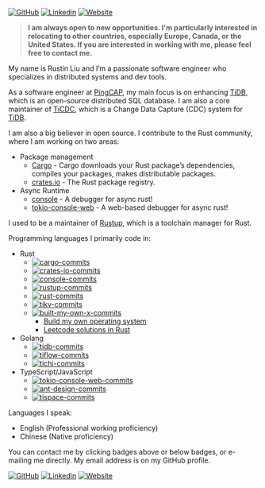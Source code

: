 [![GitHub][github-badge]][github] [![Linkedin][linkedin-badge]][linkedin] [![Website][website-badge]][website]
> **I am always open to new opportunities. I'm particularly interested in relocating to other countries, especially Europe, Canada, or the United States. If you are interested in working with me, please feel free to contact me.**

My name is Rustin Liu and I’m a passionate software engineer who specializes in distributed systems and dev tools.

As a software engineer at [PingCAP], my main focus is on enhancing [TiDB], which is an open-source distributed SQL database. I am also a core maintainer of [TiCDC], which is a Change Data Capture (CDC) system for [TiDB].

I am also a big believer in open source. I contribute to the Rust community, where I am working on two areas:

- Package management
  - [Cargo] - Cargo downloads your Rust package’s dependencies, compiles your packages, makes distributable packages.
  - [crates.io](https://github.com/rust-lang/crates.io) - The Rust package registry.
- Async Runtime
  - [console] - A debugger for async rust!
  - [tokio-console-web] - A web-based debugger for async rust!

I used to be a maintainer of [Rustup], which is a toolchain manager for Rust.

Programming languages I primarily code in:

- Rust
  - [![cargo-commits][cargo-commits]](<https://github.com/rust-lang/cargo/commits?author=Rustin170506>)
  - [![crates-io-commits][crates-io-commits]](<https://github.com/rust-lang/crates.io/commits?author=Rustin170506>)
  - [![console-commits][console-commits]](<https://github.com/tokio-rs/console/commits?author=Rustin170506>)
  - [![rustup-commits][rustup-commits]](https://github.com/rust-lang/rustup/commits?author=Rustin170506)
  - [![rust-commits][rust-commits]](https://github.com/rust-lang/rust/commits?author=Rustin170506)
  - [![tikv-commits][tikv-commits]](https://github.com/tikv/tikv/commits?author=Rustin170506)
  - [![built-my-own-x-commits][built-my-own-x-commits]](https://github.com/Rustin170506/build-my-own-x/commits?author=Rustin170506)
    - [Build my own operating system]
    - [Leetcode solutions in Rust]
- Golang
  - [![tidb-commits][tidb-commits]](https://github.com/pingcap/tidb/commits?author=Rustin170506)
  - [![tiflow-commits][tiflow-commits]](https://github.com/pingcap/tiflow/commits?author=Rustin170506)
  - [![tichi-commits][tichi-commits]](https://github.com/ti-community-infra/tichi/commits?author=Rustin170506)
- TypeScript/JavaScript
  - [![tokio-console-web-commits][tokio-console-web-commits]](https://github.com/Rustin170506/tokio-console-web/commits?author=Rustin170506)
  - [![ant-design-commits][ant-design-commits]](https://github.com/ant-design/ant-design/commits?author=Rustin170506)
  - [![tispace-commits][tispace-commits]](https://github.com/tispace-dev/tispace/commits?author=Rustin170506)

Languages I speak:

- English (Professional working proficiency)
- Chinese (Native proficiency)

You can contact me by clicking badges above or below badges, or e-mailing me directly. My email address is on my GitHub profile.

[![GitHub][github-badge]][github] [![Linkedin][linkedin-badge]][linkedin] [![Website][website-badge]][website]

[github-badge]: https://img.shields.io/badge/GitHub-black?style=for-the-badge&logoColor=white&logo=github
[github]: https://github.com/Rustin170506
[linkedin-badge]: https://img.shields.io/badge/LinkedIn-0077B5?style=for-the-badge&logo=linkedin&logoColor=white
[linkedin]: https://www.linkedin.com/in/rustin-liu
[website-badge]: https://img.shields.io/badge/Website-000000?style=for-the-badge&logoColor=white&logo=google-chrome
[website]: https://hgw-xx-7.dev
[PingCAP]: https://www.pingcap.com/
[TiDB]: https://github.com/pingcap/tidb
[TiCDC]: https://github.com/pingcap/tiflow
[Cargo]: https://github.com/rust-lang/cargo
[console]: https://github.com/tokio-rs/console
[tokio-console-web]: https://github.com/Rustin170506/tokio-console-web
[Rustup]: https://github.com/rust-lang/rustup
[cargo-commits]: <https://img.shields.io/badge/Regular%20Contributor-black?logoColor=balck&logo=rust&label=Cargo&style=social>
[crates-io-commits]: <https://img.shields.io/badge/Maintainer-black?logoColor=balck&logo=rust&label=crates.io&style=social>
[console-commits]: <https://img.shields.io/badge/Maintainer-black?logoColor=balck&logo=rust&label=Console&style=social>
[rustup-commits]: <https://img.shields.io/badge/Former%20Maintainer-black?logoColor=balck&logo=rust&label=Rustup&style=social>
[rust-commits]: <https://img.shields.io/badge/Contributor-black?logoColor=balck&logo=rust&label=Rust&style=social>
[tikv-commits]: <https://img.shields.io/badge/Committer-black?logoColor=balck&logo=rust&label=TiKV&style=social>
[built-my-own-x-commits]: <https://img.shields.io/badge/Author-black?logoColor=balck&logo=rust&label=Build%20my%20own%20X&style=social>
[tidb-commits]: <https://img.shields.io/badge/Maintainer-black?logoColor=balck&logo=go&label=TiDB&style=social>
[tiflow-commits]: <https://img.shields.io/badge/Maintainer-black?logoColor=balck&logo=go&label=TiFlow&style=social>
[tichi-commits]: <https://img.shields.io/badge/Author-black?logoColor=balck&logo=go&label=TiChi&style=social>
[tokio-console-web-commits]: <https://img.shields.io/badge/Author-black?logoColor=balck&logo=typescript&label=Tokio%20Console%20Web&style=social>
[ant-design-commits]: <https://img.shields.io/badge/Former%20Maintainer-black?logoColor=balck&logo=typescript&label=Ant%20Design&style=social>
[tispace-commits]: <https://img.shields.io/badge/Author-black?logoColor=balck&logo=typescript&label=TiSpace&style=social>
[Build my own operating system]: <https://github.com/Rustin170506/build-my-own-x/tree/main/blog_os>
[Leetcode solutions in Rust]: <https://github.com/Rustin170506/build-my-own-x/tree/main/lr>
